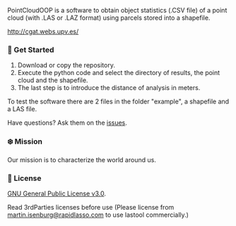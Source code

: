 PointCloudOOP is a software to obtain object statistics (.CSV file) of a point cloud (with .LAS or .LAZ format) using parcels stored into a shapefile.

http://cgat.webs.upv.es/

### :rocket: Get Started ###

1) Download or copy the repository.
2) Execute the python code and select the directory of results, the point cloud and the shapefile. 
3) The last step is to introduce the distance of analysis in meters.

To test the software there are 2 files in the folder "example", a shapefile and a LAS file.

Have questions?  Ask them on the [issues](https://github.com/juacarri/PointCloudOOP/issues).

### :snowflake: Mission ###

Our mission is to characterize the world around us.

### :green_book: License ###

[GNU General Public License v3.0](https://www.gnu.org/licenses/gpl-3.0.html).

Read 3rdParties licenses before use (Please license from martin.isenburg@rapidlasso.com to use lastool commercially.)

